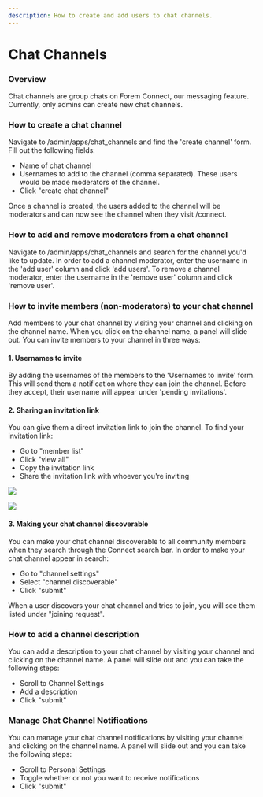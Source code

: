 ```yaml
---
description: How to create and add users to chat channels.
---
```


# Chat Channels

### Overview

Chat channels are group chats on Forem Connect, our messaging feature. Currently, only admins can create new chat channels.

### How to create a chat channel

Navigate to /admin/apps/chat\_channels and find the 'create channel' form. Fill out the following fields:

* Name of chat channel
* Usernames to add to the channel \(comma separated\). These users would be made moderators of the channel.
* Click "create chat channel"

Once a channel is created, the users added to the channel will be moderators and can now see the channel when they visit /connect.

### How to add and remove moderators from a chat channel

Navigate to /admin/apps/chat\_channels and search for the channel you'd like to update. In order to add a channel moderator, enter the username in the 'add user' column and click 'add users'. To remove a channel moderator, enter the username in the  'remove user' column and click 'remove user'.

### How to invite members \(non-moderators\) to your chat channel

Add members to your chat channel by visiting your channel and clicking on the channel name. When you click on the channel name, a panel will slide out. You can invite members to your channel in three ways:

#### 1. Usernames to invite

By adding the usernames of the members to the 'Usernames to invite' form. This will send them a notification where they can join the channel. Before they accept, their username will appear under 'pending invitations'. 

#### 2. Sharing an invitation link

You can give them a direct invitation link to join the channel. To find your invitation link:

* Go to "member list"
* Click "view all"
* Copy the invitation link
* Share the invitation link with whoever you're inviting

![](/img/l2s27233mbg7t1kv3dw4.png)

![](/img/85eo1v89vklsfcvb3b5b.png)

#### 3. Making your chat channel discoverable

You can make your chat channel discoverable to all community members when they search through the Connect search bar. In order to make your chat channel appear in search:

* Go to "channel settings"
* Select "channel discoverable"
* Click "submit"

When a user discovers your chat channel and tries to join, you will see them listed under "joining request".

### How to add a channel description

You can add a description to your chat channel by visiting your channel and clicking on the channel name. A panel will slide out and you can take the following steps:

* Scroll to Channel Settings
* Add a description
* Click "submit"

### Manage Chat Channel Notifications 

You can manage your chat channel notifications by visiting your channel and clicking on the channel name. A panel will slide out and you can take the following steps:

* Scroll to Personal Settings
* Toggle whether or not you want to receive notifications
* Click "submit"



